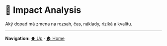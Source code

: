 # 📐 Impact Analysis

Aký dopad má zmena na rozsah, čas, náklady, riziká a kvalitu.

---
**Navigation:** [⬆️ Up](./index.md) · [🏠 Home](../index.md)
